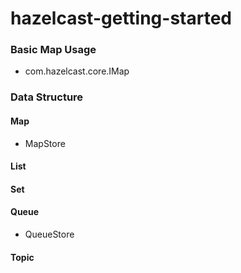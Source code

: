 # hazelcast-getting-started

### Basic Map Usage
* com.hazelcast.core.IMap

### Data Structure
#### Map
* MapStore
#### List
#### Set
#### Queue
* QueueStore
#### Topic

